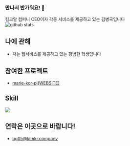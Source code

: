 ### 만나서 반가워요! 👋

킴크알 컴퍼니 CEO이자 각종 서비스를 제공하고 있는 김병국입니다<br>
![github stats](https://github-readme-stats.vercel.app/api?username=kimka2013&show_icons=true&theme=dark)

## 나에 관해
- 저는 웹서비스를 제공하고 있는 평범한 학생입니다

## 참여한 프로젝트
- [marie-kor-pj(WEBSITE)](https://github.com/marie-kor-pj)

## Skill
[![](https://github-readme-stats.vercel.app/api/top-langs?username=kimka2013&layout=compact)]()

## 연락은 이곳으로 바랍니다!
- bg05@kimkr.company
